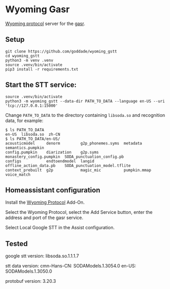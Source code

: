 # Wyoming Gasr

[Wyoming protocol](https://github.com/rhasspy/wyoming) server for the [gasr](https://github.com/biemster/gasr).

Setup
---
```
git clone https://github.com/goddade/wyoming_gstt
cd wyoming_gstt
python3 -m venv .venv
source .venv/bin/activate
pip3 install -r requirements.txt
```
Start the STT service:
---
```
source .venv/bin/activate
python3 -m wyoming_gstt --data-dir PATH_TO_DATA --language en-US --uri 'tcp://127.0.0.1:15000'
```
Change `PATH_TO_DATA` to the directory containing `libsoda.so` and recognition data, for example:
```
$ ls PATH_TO_DATA
en-US  libsoda.so  zh-CN
$ ls PATH_TO_DATA/en-US/
acousticmodel     denorm         g2p_phonemes.syms  metadata                  semantics.pumpkin
config.pumpkin    diarization    g2p.syms           monastery_config.pumpkin  SODA_punctuation_config.pb
configs           endtoendmodel  langid             offline_action_data.pb    SODA_punctuation_model.tflite
context_prebuilt  g2p            magic_mic          pumpkin.mmap              voice_match
```

Homeassistant configuration
---
Install the [Wyoming Protocol](https://www.home-assistant.io/integrations/wyoming#configuration) Add-On. 

Select the Wyoming Protocol, select the Add Service button, enter the address and port of the gasr service.

Select Local Google STT in the Assist configuration.

Tested
---

google stt version: libsoda.so.1.1.1.7

stt data version:
    cmn-Hans-CN: SODAModels.1.3054.0
    en-US: SODAModels.1.3050.0

protobuf version: 3.20.3



